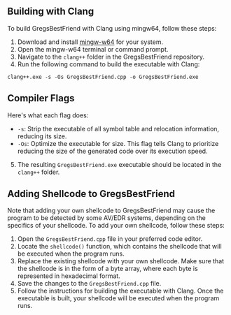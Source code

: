 ## Building with Clang

To build GregsBestFriend with Clang using mingw64, follow these steps:

1. Download and install [mingw-w64](https://github.com/niXman/mingw-builds-binaries) for your system.
2. Open the mingw-w64 terminal or command prompt.
3. Navigate to the `clang++` folder in the GregsBestFriend repository.
4. Run the following command to build the executable with Clang:

`clang++.exe -s -Os GregsBestFriend.cpp -o GregsBestFriend.exe`

## Compiler Flags

Here's what each flag does:

- `-s`: Strip the executable of all symbol table and relocation information, reducing its size.
- `-Os`: Optimize the executable for size. This flag tells Clang to prioritize reducing the size of the generated code over its execution speed.

5. The resulting `GregsBestFriend.exe` executable should be located in the `clang++` folder.

## Adding Shellcode to GregsBestFriend

Note that adding your own shellcode to GregsBestFriend may cause the program to be detected by some AV/EDR systems, depending on the specifics of your shellcode. To add your own shellcode, follow these steps:

1. Open the `GregsBestFriend.cpp` file in your preferred code editor.
2. Locate the `shellcode()` function, which contains the shellcode that will be executed when the program runs.
3. Replace the existing shellcode with your own shellcode. Make sure that the shellcode is in the form of a byte array, where each byte is represented in hexadecimal format.
4. Save the changes to the `GregsBestFriend.cpp` file.
5. Follow the instructions for building the executable with Clang. Once the executable is built, your shellcode will be executed when the program runs.
